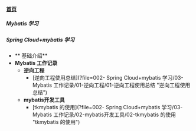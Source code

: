 
#### [首页](?file=home-首页)

##### Mybatis 学习

#####  Spring Cloud+mybatis 学习
- ** 基础介绍**
- **Mybatis 工作记录**
    - **逆向工程**
        - [逆向工程使用总结](?file=002- Spring Cloud+mybatis 学习/03-Mybatis 工作记录/01-逆向工程/01-逆向工程使用总结 "逆向工程使用总结")
    - **mybatis开发工具**
        - [tkmybatis 的使用](?file=002- Spring Cloud+mybatis 学习/03-Mybatis 工作记录/02-mybatis开发工具/02-tkmybatis 的使用 "tkmybatis 的使用")
